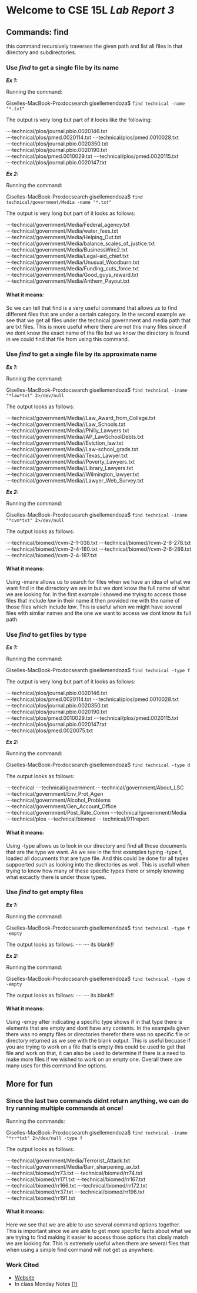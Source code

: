 # Welcome to CSE 15L *Lab Report 3*
## Commands: find
this command recursively traverses the given path and list all files in that directory and subdirectories.

### Use *find* to get a single file by its name

***Ex 1:***

Running the command:

Giselles-MacBook-Pro:docsearch gisellemendoza$ ```find technical -name "*.txt"```

The output is very long but part of it looks like the following:

····technical/plos/journal.pbio.0020146.txt
····technical/plos/pmed.0020114.txt
····technical/plos/pmed.0010028.txt
····technical/plos/journal.pbio.0020350.txt
····technical/plos/journal.pbio.0020190.txt
····technical/plos/pmed.0010029.txt
····technical/plos/pmed.0020115.txt
····technical/plos/journal.pbio.0020147.txt

***Ex 2:***

Running the command:

Giselles-MacBook-Pro:docsearch gisellemendoza$ ```find technical/government/Media -name "*.txt"```

The output is very long but part of it looks as follows:

····technical/government/Media/Federal_agency.txt
····technical/government/Media/water_fees.txt
····technical/government/Media/Helping_Out.txt
····technical/government/Media/balance_scales_of_justice.txt
····technical/government/Media/BusinessWire2.txt
····technical/government/Media/Legal-aid_chief.txt
····technical/government/Media/Unusual_Woodburn.txt
····technical/government/Media/Funding_cuts_force.txt
····technical/government/Media/Good_guys_reward.txt
····technical/government/Media/Anthem_Payout.txt

#### What it means:
So we can tell that find is a very useful command that allows us to find different files that are under a certain category. In the second example we see that we get all files under the technical government and media path that are txt files. This is more useful where there are not this many files since if we dont know the exact name of the file but we know the directory is found in we could find that file from using this command. 

### Use *find* to get a single file by its approximate name

***Ex 1:***

Running the command:

Giselles-MacBook-Pro:docsearch gisellemendoza$ ```find technical -iname "*law*txt" 2>/dev/null```

The output looks as follows:

····technical/government/Media//Law_Award_from_College.txt
····technical/government/Media//Law_Schools.txt
····technical/government/Media//Philly_Lawyers.txt
····technical/government/Media//AP_LawSchoolDebts.txt
····technical/government/Media//Eviction_law.txt
····technical/government/Media//Law-school_grads.txt
····technical/government/Media//Texas_Lawyer.txt
····technical/government/Media//Poverty_Lawyers.txt
····technical/government/Media//Library_Lawyers.txt
····technical/government/Media//Wilmington_lawyer.txt
····technical/government/Media//Lawyer_Web_Survey.txt

***Ex 2:***

Running the command:

Giselles-MacBook-Pro:docsearch gisellemendoza$ ```find technical -iname "*cvm*txt" 2>/dev/null```

The output looks as follows:

····technical/biomed//cvm-2-1-038.txt
····technical/biomed//cvm-2-6-278.txt
····technical/biomed//cvm-2-4-180.txt
····technical/biomed//cvm-2-6-286.txt
····technical/biomed//cvm-2-4-187.txt

#### What it means:
Using -imane allows us to search for files when we have an idea of what we want find in the dirrectory we are in but we dont know the full name of what we are looking for. In the first example i showed me trying to access those files that include *law* in their name it then provided me with the name of those files which include *law*. This is useful when we might have several files with simliar names and the one we want to access we dont know its full path.

### Use *find* to get files by type

***Ex 1:***

Running the command:

Giselles-MacBook-Pro:docsearch gisellemendoza$ ```find technical -type f```

The output is very long but part of it looks as follows:

····technical/plos/journal.pbio.0020146.txt
····technical/plos/pmed.0020114.txt
····technical/plos/pmed.0010028.txt
····technical/plos/journal.pbio.0020350.txt
····technical/plos/journal.pbio.0020190.txt
····technical/plos/pmed.0010029.txt
····technical/plos/pmed.0020115.txt
····technical/plos/journal.pbio.0020147.txt
····technical/plos/pmed.0020075.txt

***Ex 2:***

Running the command:

Giselles-MacBook-Pro:docsearch gisellemendoza$ ```find technical -type d```

The output looks as follows:

····technical
····technical/government
····technical/government/About_LSC
····technical/government/Env_Prot_Agen
····technical/government/Alcohol_Problems
····technical/government/Gen_Account_Office
····technical/government/Post_Rate_Comm
····technical/government/Media
····technical/plos
····technical/biomed
····technical/911report

#### What it means:

Using -type allows us to look in our directory and find all those documents that are the type we want. As we see in the first examples typing -type f, loaded all documents that are type file. And this could be done for all types suppoerted such as looking into the directories as well. This is usefull when trying to know how many of these specific types there or simply knowing what excactly there is under those types.

### Use *find* to get empty files

***Ex 1:***

Running the command:

Giselles-MacBook-Pro:docsearch gisellemendoza$ ```find technical -type f -empty```

The output looks as follows:
···· 
····
its blank!! 


***Ex 2:***

Running the command:
 
Giselles-MacBook-Pro:docsearch gisellemendoza$ ```find technical -type d -empty```

The output looks as follows:
···· 
····
its blank!! 

#### What it means:

Using -empy after indicating a specific type shows if in that type there is elements that are empty and dont have any contents. In the exampels given there was no empty files or directories therefor there was no specific file or directory returned as we see with the blank output. This is useful becuase if you are trying to work on a file that is empty this could be used to get that file and work on that, it can also be used to determine if there is a need to make more files if we wished to work on an empty one. Overall there are many uses for this command line options. 

## More for fun

### Since the last two commands didnt return anything, we can do try running multiple commands at once! 

Running the commands:

Giselles-MacBook-Pro:docsearch gisellemendoza$ ```find technical -iname "*rr*txt" 2>/dev/null -type f```

The output looks as follows:

····technical/government/Media/Terrorist_Attack.txt
····technical/government/Media/Barr_sharpening_ax.txt
····technical/biomed/rr73.txt
····technical/biomed/rr74.txt
····technical/biomed/rr171.txt
····technical/biomed/rr167.txt
····technical/biomed/rr166.txt
····technical/biomed/rr172.txt
····technical/biomed/rr37.txt
····technical/biomed/rr196.txt
····technical/biomed/rr191.txt

#### What it means:
Here we see that we are able to use several command options together. This is important since we are able to get more specific facts about what we are trying to find making it easier to access those options that closly match we are looking for. This is extremely useful when there are several files that when using a simple find command will not get us anywhere. 

### Work Cited
- [Website](https://www.redhat.com/sysadmin/linux-find-command) 
- In class Monday Notes [(1)](https://drive.google.com/file/d/1IvJTh1sfpG28CRI9wH666phLByjwTNJz/view)

